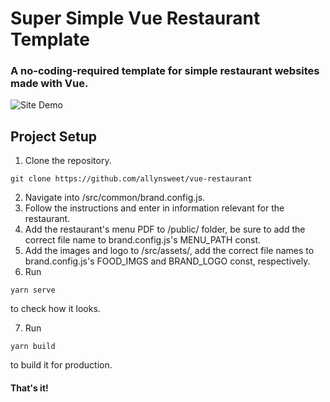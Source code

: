 # Super Simple Vue Restaurant Template 

### A no-coding-required template for simple restaurant websites made with Vue. 

![Site Demo](/screenshot.png)

## Project Setup
1. Clone the repository.
```
git clone https://github.com/allynsweet/vue-restaurant
```
2. Navigate into /src/common/brand.config.js.
3. Follow the instructions and enter in information relevant for the restaurant. 
4. Add the restaurant's menu PDF to /public/ folder, be sure to add the correct file name to brand.config.js's MENU_PATH const.
5. Add the images and logo to /src/assets/, add the correct file names to brand.config.js's FOOD_IMGS and BRAND_LOGO const, respectively.
6. Run
```
yarn serve
```
to check how it looks.

7. Run
```
yarn build
```
to build it for production.
#### That's it! 
